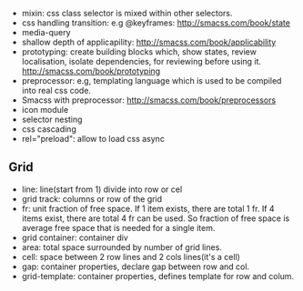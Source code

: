 - mixin: css class selector is mixed within other selectors.
- css handling transition: e.g @keyframes: http://smacss.com/book/state
- media-query
- shallow depth of applicapility: http://smacss.com/book/applicability
- prototyping: create building blocks which, show states, review localisation, isolate dependencies, for reviewing before using it. http://smacss.com/book/prototyping
- preprocessor: e.g, templating language which is used to be compiled into real css code. 
- Smacss with preprocessor: http://smacss.com/book/preprocessors
- icon module
- selector nesting
- css cascading
- rel="preload": allow to load css async

## Grid
- line: line(start from 1) divide into row or cel
- grid track: columns or row of the grid
- fr: unit fraction of free space. If 1 item exists, there are total 1 fr. If 4 items exist, there are total 4 fr can be used. So fraction of free space is average free space that is needed for a single item.
- grid container: container div
- area: total space surrounded by number of grid lines.
- cell: space between 2 row lines and 2 cols lines(it's a cell)
- gap: container properties, declare gap between row and col.
- grid-template: container properties, defines template for row and colum.
